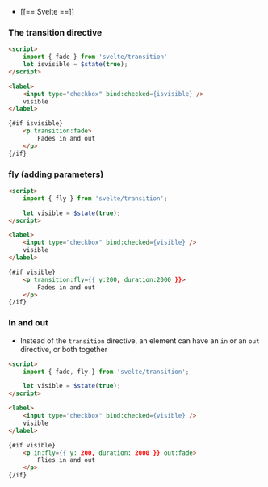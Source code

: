- [[== Svelte ==]]

### The transition directive
```html
<script>
	import { fade } from 'svelte/transition'
	let isvisible = $state(true);
</script>

<label>
	<input type="checkbox" bind:checked={isvisible} />
	visible
</label>

{#if isvisible}
	<p transition:fade>
		Fades in and out
	</p>
{/if}
```

### fly (adding parameters)
```html
<script>
	import { fly } from 'svelte/transition';

	let visible = $state(true);
</script>

<label>
	<input type="checkbox" bind:checked={visible} />
	visible
</label>

{#if visible}
	<p transition:fly={{ y:200, duration:2000 }}>
		Fades in and out
	</p>
{/if}
```

### In and out
- Instead of the `transition` directive, an element can have an `in` or an `out` directive, or both together
```html
<script>
	import { fade, fly } from 'svelte/transition';

	let visible = $state(true);
</script>

<label>
	<input type="checkbox" bind:checked={visible} />
	visible
</label>

{#if visible}
	<p in:fly={{ y: 200, duration: 2000 }} out:fade>
		Flies in and out
	</p>
{/if}
```


